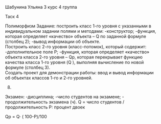 Шабунина Ульяна 3 курс 4 группа

Таск 4

Полиморфизм 
Задание: построить класс 1-го уровня с указанными в индивидуальном задании полями и методами: 
-конструктор; 
-функция, которая определяет «качество» объекта – Q  по заданной формуле (столбец 2); 
-вывод информации об объекте.   
Построить класс 2-го уровня (класс-потомок), который содержит: 
-дополнительное поле P; 
-функция, которая определяет «качество» объекта класса 2-го уровня – Qp, которая перекрывает функцию качества класса 1-го уровня (Q ), выполняя вычисление по новой формуле (столбец 3).  
Создать проект для демонстрации работы: ввод и вывод информации об объектах классов 1-го и 2-го уровней. 

8.
Экзамен: 
-дисциплина; 
-число студентов на экзамене;    - продолжительность экзамена (ч). 
Q = число студентов / продолжительность 	P: процент двоек  
 
 
Qp = Q· ( 100-Р)/100 
